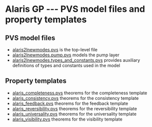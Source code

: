 # Alaris GP --- PVS model files and property templates

PVS model files
----------------
* [alaris2lnewmodes.pvs](https://github.com/haslab/hcispecs/blob/master/alarisgp-tse/models/alaris2lnewmodes.pvs) is the top-level file
* [alaris2lnewmodes.pump.pvs](https://github.com/haslab/hcispecs/blob/master/alarisgp-tse/models/alaris2lnewmodes.pump.pvs) models the pump layer
* [alaris2lnewmodes.types_and_constants.pvs](https://github.com/haslab/hcispecs/blob/master/alarisgp-tse/models/alaris2lnewmodes.types_and_constants.pvs) provides auxiliary definitions of types and constants used in the model

Property templates
----------------
* [alaris_completeness.pvs](https://github.com/haslab/hcispecs/blob/master/alarisgp-tse/models/alaris_completeness.pvs) theorems for the completeness template
* [alaris_consistency.pvs](https://github.com/haslab/hcispecs/blob/master/alarisgp-tse/models/alaris_consistency.pvs) theorems for the consistency template
* [alaris_feedback.pvs](https://github.com/haslab/hcispecs/blob/master/alarisgp-tse/models/alaris_feedback.pvs) theorems for the feedback template
* [alaris_reversibility.pvs](https://github.com/haslab/hcispecs/blob/master/alarisgp-tse/models/alaris_feedback.pvs) theorems for the reversibility template
* [alaris_universality.pvs](https://github.com/haslab/hcispecs/blob/master/alarisgp-tse/models/alaris_universality.pvs) theorems for the universality template
* [alaris_visibility.pvs](https://github.com/haslab/hcispecs/blob/master/alarisgp-tse/models/alaris_visibility.pvs) theorems for the visibility template

